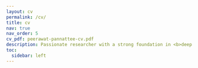 ```yaml
---
layout: cv
permalink: /cv/
title: cv
nav: true
nav_order: 5
cv_pdf: peerawat-pannattee-cv.pdf
description: Passionate researcher with a strong foundation in <b>deep learning</b>, and hands-on experience in <b>computer vision</b> and <b>time-series analysis</b>. Currently pursuing a Ph.D. at <b>Tokyo Metropolitan University</b> (expected <b>Sept. 2025</b>), focusing on AI-driven <b>user experience (UX) assessment</b> in <b>virtual reality (VR)</b>. Strong interest in advancing broader AI applications, particularly in <b>large language models (LLMs)</b>, with a commitment to solving complex problems and driving innovation through intelligent systems.
toc:
  sidebar: left
---
```

